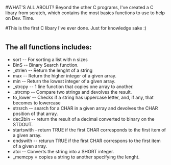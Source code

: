 #WHAT'S ALL ABOUT?
 Beyond the other C programs, I've created a C libary from scratch, which contains the most basics functions to use to help on Dev. Time.
 
  #This is the first C libary I've ever done.
    Just for knowledge sake :)

# <h2> The all functions includes:

* sort -- For sorting a list with n sizes
* BinS -- Binary Search function.
* _strlen -- Return the lenght of a string
* max -- Return the higher integer of a given array.
* min -- Return the lowest integer of a given array.
* _strcpy -- 1 line function that copies one array to another.
* _strcmp -- Compare two strings and devolves the result. 
* to_lower -- Checks if a string has uppercase letter, and, if any, that becomes to lowercase
* strsrch -- search for a CHAR in a given array and devolves the CHAR position of that array.
* dec2bin -- return the result of a decimal converted to binary on the STDOUT. 
* startswith - return TRUE if the first CHAR corresponds to the first item of a given array.
*  endswith -- returun TRUE if the first CHAR correspons to the first item of a given array.
* atoi -- Converts the string into a SHORT integer.
* _memcpy = copies a string to another specifying the lenght.
